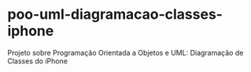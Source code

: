 # poo-uml-diagramacao-classes-iphone
Projeto sobre Programação Orientada a Objetos e UML: Diagramação de Classes do iPhone
